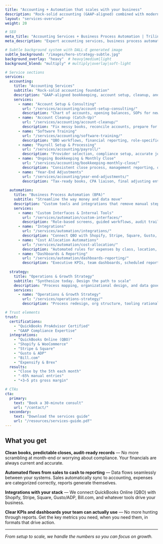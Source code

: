 ```yaml
---
title: "Accounting + Automation that scales with your business"
description: "Rock-solid accounting (GAAP-aligned) combined with modern systems design—so your books are clean, workflows are simple, and decisions are data-driven."
layout: "services-overview"
weight: 20

# SEO
meta_title: "Accounting Services + Business Process Automation | Trilink Collaborative"
meta_description: "Expert accounting services, business process automation, and operations strategy. Clean books, automated workflows, data-driven decisions for growing businesses."

# Subtle background system with DALL-E generated image
subtle_background: "/images/hero-strategy-subtle.jpg"
background_overlay: "heavy"  # heavy|medium|light
background_blend: "multiply" # multiply|overlay|soft-light

# Service sections
services:
  accounting:
    title: "Accounting Services" 
    subtitle: "Rock-solid accounting foundation"
    description: "GAAP-aligned bookkeeping, account setup, cleanup, and ongoing financial management that keeps your books audit-ready and decision-focused."
    services:
      - name: "Account Setup & Consulting"
        url: "/services/accounting/account-setup-consulting/"
        description: "Chart of accounts, opening balances, SOPs for new entities or migrations"
      - name: "Account Cleanup (Catch-Up)"
        url: "/services/accounting/account-cleanup/"  
        description: "Fix messy books, reconcile accounts, prepare for tax or due diligence"
      - name: "Software Training"
        url: "/services/accounting/software-training/"
        description: "QBO workflows, financial reporting, role-specific training for your team"
      - name: "Payroll Setup & Processing"
        url: "/services/accounting/payroll/"
        description: "Provider selection, compliance setup, accurate job cost tracking"
      - name: "Ongoing Bookkeeping & Monthly Close"
        url: "/services/accounting/bookkeeping-monthly-close/"
        description: "Consistent close process, management reporting, quarterly forecasting"
      - name: "Year-End Adjustments"
        url: "/services/accounting/year-end-adjustments/"
        description: "Tax-ready books, CPA liaison, final adjusting entries"
        
  automation:
    title: "Business Process Automation (BPA)"
    subtitle: "Streamline the way money and data move"
    description: "Custom tools and integrations that remove manual steps, reduce errors, and surface real-time insights across your entire business workflow."
    services:
      - name: "Custom Interfaces & Internal Tools"
        url: "/services/automation/custom-interfaces/"
        description: "Role-based screens, guided workflows, audit trails built in"
      - name: "Integrations"
        url: "/services/automation/integrations/"
        description: "Connect QBO with Shopify, Stripe, Square, Gusto, Bill.com, and more"
      - name: "Cost Allocation Automations"
        url: "/services/automation/cost-allocation/"
        description: "Automated rules for expenses by class, location, project, department"
      - name: "Dashboards & Reporting"
        url: "/services/automation/dashboards-reporting/"
        description: "Executive KPIs, team dashboards, scheduled reports, board packs"
        
  strategy:
    title: "Operations & Growth Strategy"
    subtitle: "Synthesize today. Design the path to scale"
    description: "Process mapping, organizational design, and data governance to create measurable growth milestones and sustainable operational excellence."
    services:
      - name: "Operations & Growth Strategy"
        url: "/services/operations-strategy/"
        description: "Process redesign, org structure, tooling rationalization, change management with 90-day execution plans"

# Trust elements
trust:
  certifications: 
    - "QuickBooks ProAdvisor Certified"
    - "GAAP Compliance Expertise"
  integrations:
    - "QuickBooks Online (QBO)"
    - "Shopify & WooCommerce"
    - "Stripe & Square"
    - "Gusto & ADP"
    - "Bill.com"
    - "Expensify & Brex"
  results:
    - "Close by the 5th each month"
    - "-65% manual entries"
    - "+3–5 pts gross margin"

# CTAs
cta:
  primary:
    text: "Book a 30-minute consult"
    url: "/contact/"
  secondary:
    text: "Download the services guide"
    url: "/resources/services-guide.pdf"
---
```


## What you get

**Clean books, predictable closes, audit-ready records** — No more scrambling at month-end or worrying about compliance. Your financials are always current and accurate.

**Automated flows from sales to cash to reporting** — Data flows seamlessly between your systems. Sales automatically sync to accounting, expenses are categorized correctly, reports generate themselves.

**Integrations with your stack** — We connect QuickBooks Online (QBO) with Shopify, Stripe, Square, Gusto/ADP, Bill.com, and whatever tools drive your business.

**Clear KPIs and dashboards your team can actually use** — No more hunting through reports. Get the key metrics you need, when you need them, in formats that drive action.

---

*From setup to scale, we handle the numbers so you can focus on growth.*